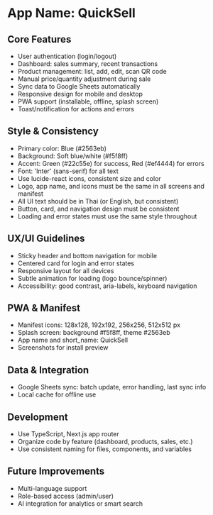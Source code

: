 # App Name: QuickSell

## Core Features

- User authentication (login/logout)
- Dashboard: sales summary, recent transactions
- Product management: list, add, edit, scan QR code
- Manual price/quantity adjustment during sale
- Sync data to Google Sheets automatically
- Responsive design for mobile and desktop
- PWA support (installable, offline, splash screen)
- Toast/notification for actions and errors

## Style & Consistency

- Primary color: Blue (#2563eb)
- Background: Soft blue/white (#f5f8ff)
- Accent: Green (#22c55e) for success, Red (#ef4444) for errors
- Font: 'Inter' (sans-serif) for all text
- Use lucide-react icons, consistent size and color
- Logo, app name, and icons must be the same in all screens and manifest
- All UI text should be in Thai (or English, but consistent)
- Button, card, and navigation design must be consistent
- Loading and error states must use the same style throughout

## UX/UI Guidelines

- Sticky header and bottom navigation for mobile
- Centered card for login and error states
- Responsive layout for all devices
- Subtle animation for loading (logo bounce/spinner)
- Accessibility: good contrast, aria-labels, keyboard navigation

## PWA & Manifest

- Manifest icons: 128x128, 192x192, 256x256, 512x512 px
- Splash screen: background #f5f8ff, theme #2563eb
- App name and short_name: QuickSell
- Screenshots for install preview

## Data & Integration

- Google Sheets sync: batch update, error handling, last sync info
- Local cache for offline use

## Development

- Use TypeScript, Next.js app router
- Organize code by feature (dashboard, products, sales, etc.)
- Use consistent naming for files, components, and variables

## Future Improvements

- Multi-language support
- Role-based access (admin/user)
- AI integration for analytics or smart search
